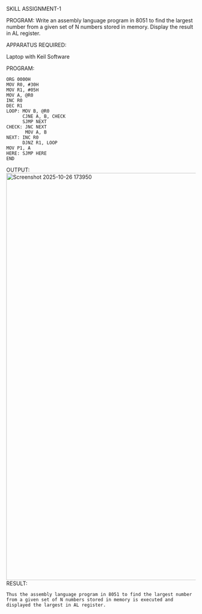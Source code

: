 SKILL ASSIGNMENT-1

PROGRAM:
Write an assembly language program in 8051 to find the largest number from a given set of N numbers stored in memory. Display the result in AL register.

APPARATUS REQUIRED:

Laptop with Keil Software

PROGRAM:
```
ORG 0000H
MOV R0, #30H
MOV R1, #05H
MOV A, @R0
INC R0
DEC R1
LOOP: MOV B, @R0
      CJNE A, B, CHECK
      SJMP NEXT
CHECK: JNC NEXT     
       MOV A, B     
NEXT: INC R0
      DJNZ R1, LOOP
MOV P1, A           
HERE: SJMP HERE
END
```
OUTPUT:
<img width="1484" height="1079" alt="Screenshot 2025-10-26 173950" src="https://github.com/user-attachments/assets/80b771fe-0471-45e2-8ecc-23ba962febeb" />
RESULT:
```
Thus the assembly language program in 8051 to find the largest number from a given set of N numbers stored in memory is executed and displayed the largest in AL register.
